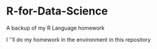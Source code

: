 # R-for-Data-Science
 A backup of my R Language homework
 
 I ''ll do my homework in the environment in this repository
